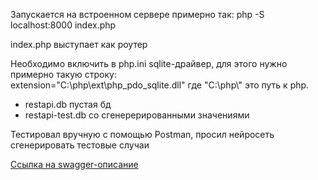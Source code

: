 <p>Запускается на встроенном сервере примерно так: php -S localhost:8000 index.php</p>
<p>index.php выступает как роутер</p>
<p>Необходимо включить в php.ini sqlite-драйвер, для этого нужно примерно такую строку:<br>
    extension="C:\php\ext\php_pdo_sqlite.dll" где "C:\php\" это путь к php.
</p>
<ul>
    <li>restapi.db пустая бд</li>
    <li>restapi-test.db со сгенерерированными значениями</li>
</ul>
<p>Тестировал вручную с помощью Postman, просил нейросеть сгенерировать тестовые случаи</p>
<p><a href="https://deyrs.github.io/verstka/swagger.html">Ссылка на swagger-описание</a></p>